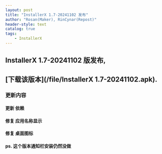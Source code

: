 ```yaml
---
layout: post
title: "InstallerX 1.7-20241102 发布"
author: "Rosan(Maker), RinCynar(Repost)"
header-style: text
catalog: true
tags:
    - InstallerX
---
```


## InstallerX 1.7-20241102 版发布,
## [下载该版本](/file/InstallerX 1.7-20241102.apk).

### 更新内容

#### 更新 依赖
#### 修复 应用名称显示
#### 修复 桌面图标
#### ps. 这个版本通知栏安装仍然没做